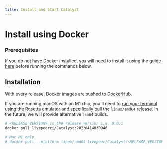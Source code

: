 ```yaml
---
title: Install and Start Catalyst
---
```


# Install using Docker

### Prerequisites

If you do not have Docker installed, you will need to install it using the guide
[here](https://docs.docker.com/get-docker/) before running the commands below.


## Installation

With every release, Docker images are pushed to
[DockerHub](https://hub.docker.com/r/livepeer/Catalyst).

If you are running macOS with an M1 chip, you'll need to [run your terminal using the Rosetta emulator](https://apple.stackexchange.com/a/428769) and specifically pull the `linux/amd64` release. In the future, we will provide alternative `arm64` builds. 


```bash
# <RELEASE_VERSION> is the release version i.e. 0.0.1
docker pull livepeerci/Catalyst:20220414030946

# Mac M1 only
# docker pull --platform linux/amd64 livepeer/Catalyst:<RELEASE_VERSION> 
```

